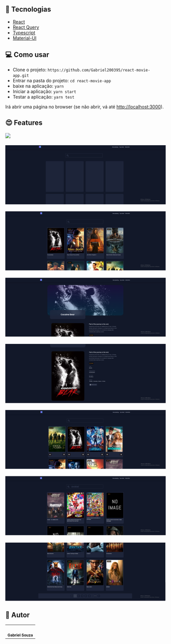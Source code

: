 ## :wrench: Tecnologias

- [React](https://pt-br.reactjs.org/)
- [React Query](https://react-query-v3.tanstack.com/)
- [Typescript](https://www.typescriptlang.org/)
- [Material-UI](https://mui.com/material-ui/getting-started/overview/)

## 💻 Como usar

- Clone o projeto: `https://github.com/Gabriel200395/react-movie-app.git`
- Entrar na pasta do projeto: `cd react-movie-app`
- baixe na aplicação: `yarn`
- Iniciar a aplicação: `yarn start`
- Testar a aplicação: `yarn test`

Irá abrir uma página no browser (se não abrir, vá até [http://localhost:3000](http://localhost:3000/)).

## :heart_eyes: Features

<h4 align="left">
  <img src="./public/react-movie-test.gif" /><br>
</h4>

<h4 align="left">
  <img src="./public/carregando-movie.png" /><br>
</h4>

<h4 align="left">
  <img src="./public/tela-inicial.png" /><br>
</h4>

<h4 align="left">
  <img src="./public/detalhes_movies.png" /><br>
</h4>

<h4 align="left">
  <img src="./public/detalhes_movies1.png" /><br>
</h4>

<h4 align="left">
  <img src="./public/watchlist.png" /><br>
</h4>

<h4 align="left">
  <img src="./public/paginacao-inicial-pesquisa.png" /><br>
</h4>

<h4 align="left">
  <img src="./public/paginacao-initial.png" /><br>
</h4>

## :pencil: Autor

<table>
  <tr>
    <td align="center"><a href="https://github.com/Gabriel200395"><img src="https://avatars2.githubusercontent.com/u/68435908?s=400&u=9cbee30d93471534b2bd12a6364edd45e618b923&v=4" width="100px;" alt=""/><br /><sub><b>Gabriel Souza</b></sub></a><br /></td>
  <tr>
</table>
